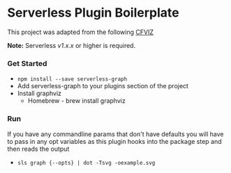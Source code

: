 Serverless Plugin Boilerplate
=============================

This project was adapted from the following [CFVIZ](https://github.com/benbc/cloud-formation-viz/blob/master/cfviz)

**Note:** Serverless *v1.x.x* or higher is required.

### Get Started

* `npm install --save serverless-graph`
* Add serverless-graph to your plugins section of the project
* Install graphviz
  * Homebrew - brew install graphviz

### Run
If you have any commandline params that don't have defaults you will have to pass in any opt variables as this plugin hooks into the package step and then reads the output
* `sls graph {--opts} | dot -Tsvg -oexample.svg`

